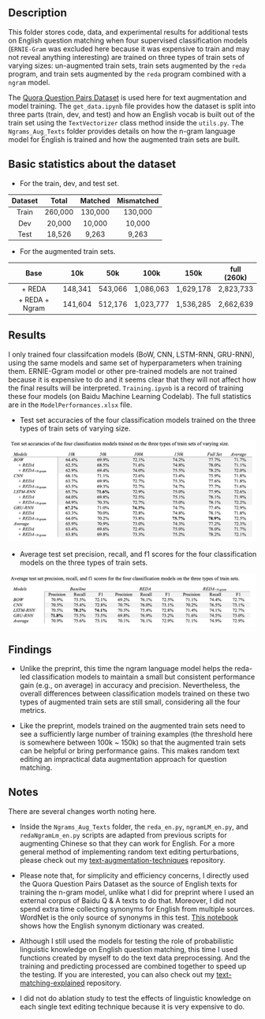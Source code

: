 ## Description

This folder stores code, data, and experimental results for additional tests on English question matching when four supervised classification models (`ERNIE-Gram` was excluded here because it was expensive to train and may not reveal anything interesting) are trained on three types of train sets of varying sizes: un-augmented train sets, train sets augmented by the `reda` program, and train sets augmented by the `reda` program combined with a `ngram` model. 

The [Quora Question Pairs Dataset](https://quoradata.quora.com/First-Quora-Dataset-Release-Question-Pairs) is used here for text augmentation and model training. The `get_data.ipynb` file provides how the dataset is split into three parts (train, dev, and test) and how an English vocab is built out of the train set using the `TextVectorizer` class method inside the `utils.py`. The `Ngrams_Aug_Texts` folder provides details on how the n-gram language model for English is trained and how the augmented train sets are built. 


## Basic statistics about the dataset

- For the train, dev, and test set.

| Dataset | Total | Matched| Mismatched | 
| :---: | :---: | :---: | :---: |
| Train | 260,000 | 130,000 | 130,000 | 
| Dev | 20,000 | 10,000 | 10,000 | 
| Test | 18,526 | 9,263 | 9,263 | 


- For the augmented train sets.

| Base | 10k | 50k| 100k| 150k| full (260k)|
| :---: | :---: | :---: | :---: | :---: | :---: |
| + REDA | 148,341 | 543,066 | 1,086,063 | 1,629,178 | 2,823,733 |
| + REDA + Ngram | 141,604 | 512,176 | 1,023,777 | 1,536,285 | 2,662,639 |


## Results

I only trained four classifcation models (BoW, CNN, LSTM-RNN, GRU-RNN), using the same models and same set of hyperparameters when training them. ERNIE-Ggram model or other pre-trained models are not trained because it is expensive to do and it seems clear that they will not affect how the final results will be interpreted. `Training.ipynb` is a record of training these four models (on Baidu Machine Learning Codelab). The full statistics are in the `ModelPerformances.xlsx` file.

- Test set accuracies of the four classification models trained on the three types of train sets of varying size.

<p>

<img src="./imgs/accu.png">

</p>

- Average test set precision, recall, and f1 scores for the four classification models on the three types of train sets.

<p>

<img src="./imgs/pre_recall_f1.png">

</p>

## Findings

- Unlike the preprint, this time the ngram language model helps the reda-led classification models to maintain a small but consistent performance gain (e.g., on average) in accuracy and precision. Nevertheless, the overall differences between classification models trained on these two types of augmented train sets are still small, considering all the four metrics.

- Like the preprint, models trained on the augmented train sets need to see a sufficiently large number of training examples (the threshold here is somewhere between 100k ~ 150k) so that the augmented train sets can be helpful or bring performance gains. This makes random text editing an impractical data augmentation approach for question matching. 

## Notes

There are several changes worth noting here. 

- Inside the `Ngrams_Aug_Texts` folder, the `reda_en.py`, `ngramLM_en.py`, and `redaNgramLm_en.py` scripts are adapted from previous scripts for augmenting Chinese so that they can work for English. For a more general method of implementing random text editing perturbations, please check out my [text-augmentation-techniques](https://github.com/jaaack-wang/text-augmentation-techniques) repository.

- Please note that, for simplicity and efficiency concerns, I directly used the Quora Question Pairs Dataset as the source of English texts for training the n-gram model, unlike what I did for preprint where I used an external corpus of Baidu Q & A texts to do that. Moreover, I did not spend extra time collecting synonyms for English from multiple sources. WordNet is the only source of synonyms in this test. [This notebook](https://github.com/jaaack-wang/text-augmentation-techniques/blob/main/word_replacement/EnglishSynonymDictMaking.ipynb) shows how the English synonym dictionary was created. 

- Although I still used the models for testing the role of probabilistic linguistic knowledge on English question matching, this time I used functions created by myself to do the text data preprocessing. And the training and predicting processed are combined together to speed up the testing. If you are interested, you can also check out my [text-matching-explained](https://github.com/jaaack-wang/text-matching-explained) repository.

- I did not do ablation study to test the effects of linguistic knowledge on each single text editing technique because it is very expensive to do. 